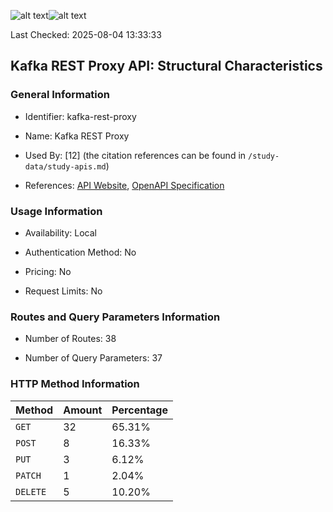 ![alt text](https://img.shields.io/badge/OpenAPI_Specification-Valid-brightgreen.svg)![alt text](https://img.shields.io/badge/Server_URL-Invalid-red.svg)

Last Checked: 2025-08-04 13:33:33

## Kafka REST Proxy API: Structural Characteristics

### General Information

- Identifier: kafka-rest-proxy

- Name: Kafka REST Proxy

- Used By: [12] (the citation references can be found in `/study-data/study-apis.md`)

- References: [API Website](https://github.com/confluentinc/kafka-rest), [OpenAPI Specification](https://github.com/confluentinc/kafka-rest/blob/master/api/v3/openapi.yaml)

### Usage Information

- Availability: Local

- Authentication Method: No

- Pricing: No

- Request Limits: No

### Routes and Query Parameters Information

- Number of Routes: 38

- Number of Query Parameters: 37

### HTTP Method Information

| Method | Amount | Percentage |
|--------|--------|------------|
| `GET` | 32 | 65.31% |
| `POST` | 8 | 16.33% |
| `PUT` | 3 | 6.12% |
| `PATCH` | 1 | 2.04% |
| `DELETE` | 5 | 10.20% |
